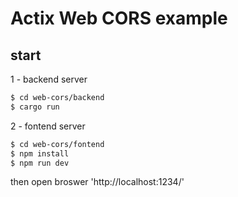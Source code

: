 # Actix Web CORS example

## start
1 - backend server
```bash
$ cd web-cors/backend
$ cargo run
```
2 - fontend server
```bash
$ cd web-cors/fontend
$ npm install
$ npm run dev
```
then open broswer 'http://localhost:1234/'
